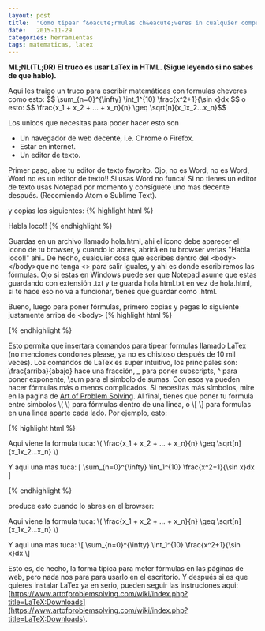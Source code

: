 ```yaml
---
layout: post
title:  "Como tipear f&oacute;rmulas ch&eacute;veres in cualquier compu, sin instalar nada"
date:   2015-11-29
categories: herramientas 
tags: matematicas, latex
---
```


<b>ML;NL(TL;DR) El truco es usar LaTex in HTML. (Sigue leyendo si no sabes de que hablo).</b>

Aqui les traigo un truco para escribir matem&aacute;ticas con formulas cheveres
como esto: 
\$\$ \sum_{n=0}^{\infty} \int_1^{10} \frac{x^2+1}{\sin x}dx \$\$
o esto:
\$\$ \frac{x_1 + x_2 + ... + x_n}{n} \geq \sqrt[n]{x_1x_2...x_n}\$\$

Los unicos que necesitas para poder hacer esto son

- Un navegador de web decente, i.e. Chrome o Firefox.
- Estar en internet.
- Un editor de texto.

Primer paso, abre tu editor de texto favorito. Ojo, no es Word, no es Word, Word no es un
editor de texto!! Si usas Word no funca! Si no tienes un editor de texto usas Notepad por momento
y cons&iacute;guete uno mas decente despu&eacute;s. (Recomiendo Atom o Sublime Text).

y copias los siguientes:
{% highlight html %}
<html>
<body>
Habla loco!!
</body>
</html>
{% endhighlight %}

Guardas en un archivo llamado hola.html, ahi el icono debe aparecer el icono de tu browser,
y cuando lo abres, abrir&aacute; en tu browser verias "Habla loco!!" ahi.. De hecho, cualquier cosa que
escribes dentro del &lt;body&gt;&lt;/body&gt;que no tenga <> para salir iguales, y ahi es donde escribiremos las f&oacute;rmulas.
Ojo si estas en Windows
puede ser que Notepad asume que estas guardando con extensi&oacute;n .txt y te guarda hola.html.txt en vez
de hola.html, si te hace eso no va a funcionar, tienes que guardar como .html.

Bueno, luego para poner f&oacute;rmulas, primero copias y pegas lo siguiente justamente arriba de \<body\>
{% highlight html %}
<head>
<script type="text/javascript"
  src="http://cdn.mathjax.org/mathjax/latest/MathJax.js?config=TeX-AMS-MML_HTMLorMML">
</script>
</head>
{% endhighlight %}

Esto permita que insertara comandos para tipear formulas llamado LaTex (no menciones condones please, ya no 
es chistoso despu&eacute;s de 10 mil veces). Los comandos de LaTex es super intuitivo, los principales son:
\frac{arriba}{abajo} hace una fracci&oacute;n, _ para poner subscripts, ^ para poner exponente, \sum para
el simbolo de sumas. Con esos ya pueden hacer f&oacute;rmulas m&aacute;s o menos complicados. Si necesitas m&aacute;s
s&iacute;mbolos, mire en la pagina de [Art of Problem Solving](https://www.artofproblemsolving.com/wiki/index.php/LaTeX:Symbols). Al final, tienes que poner tu formula entre simbolos \\(  \\) para f&oacute;rmulas dentro de una linea, o
\\[ \\] para formulas en una linea aparte
cada lado. Por ejemplo, esto:

{% highlight html %}
<html>
<head>
<script type="text/javascript"
  src="http://cdn.mathjax.org/mathjax/latest/MathJax.js?config=TeX-AMS-MML_HTMLorMML">
</script>
</head>
<body>
Aqui viene la formula tuca:
\(  \frac{x_1 + x_2 + ... + x_n}{n} \geq \sqrt[n]{x_1x_2...x_n} \)

Y aqui una mas tuca:
\[ \sum_{n=0}^{\infty} \int_1^{10} \frac{x^2+1}{\sin x}dx \]

</body>
</html>
{% endhighlight %}

produce esto cuando lo abres en el browser:

Aqui viene la formula tuca:
\\(  \frac{x_1 + x_2 + ... + x_n}{n} \geq \sqrt[n]{x_1x_2...x_n} \\)

Y aqui una mas tuca:
\\[ \sum_{n=0}^{\infty} \int_1^{10} \frac{x^2+1}{\sin x}dx \\]

Esto es, de hecho, la forma t&iacute;pica para meter f&oacute;rmulas en las p&aacute;ginas
de web, pero nada nos para para usarlo en el escritorio. Y despu&eacute;s si es que quieres
instalar LaTex ya en serio, pueden seguir las instruciones aqui: [https://www.artofproblemsolving.com/wiki/index.php?title=LaTeX:Downloads](https://www.artofproblemsolving.com/wiki/index.php?title=LaTeX:Downloads).

